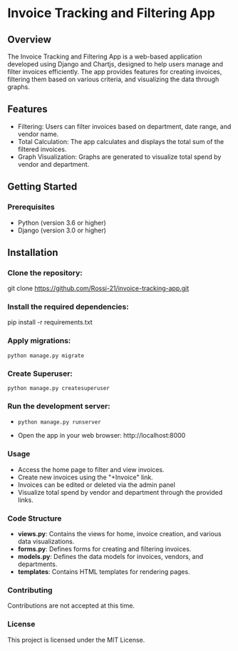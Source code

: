# Invoice Tracking and Filtering App

## Overview

The Invoice Tracking and Filtering App is a web-based application developed using Django and Chartjs, designed to help users manage and filter invoices efficiently. The app provides features for creating invoices, filtering them based on various criteria, and visualizing the data through graphs.

## Features

- Filtering: Users can filter invoices based on department, date range, and vendor name.
- Total Calculation: The app calculates and displays the total sum of the filtered invoices.
- Graph Visualization: Graphs are generated to visualize total spend by vendor and department.

## **Getting Started**

### **Prerequisites**

- Python (version 3.6 or higher)
- Django (version 3.0 or higher)

## **Installation**

### **Clone the repository:**

git clone https://github.com/Rossi-21/invoice-tracking-app.git

### **Install the required dependencies:**

pip install -r requirements.txt

### **Apply migrations:**

```
python manage.py migrate
```

### **Create Superuser:**

```
python manage.py createsuperuser
```

### **Run the development server:**

- ```
  python manage.py runserver
  ```
- Open the app in your web browser: http://localhost:8000

### **Usage**

- Access the home page to filter and view invoices.
- Create new invoices using the "+Invoice" link.
- Invoices can be edited or deleted via the admin panel
- Visualize total spend by vendor and department through the provided links.

### **Code Structure**

- **views.py**: Contains the views for home, invoice creation, and various data visualizations.
- **forms.py**: Defines forms for creating and filtering invoices.
- **models.py**: Defines the data models for invoices, vendors, and departments.
- **templates**: Contains HTML templates for rendering pages.

### **Contributing**

Contributions are not accepted at this time.

### **License**

This project is licensed under the MIT License.
